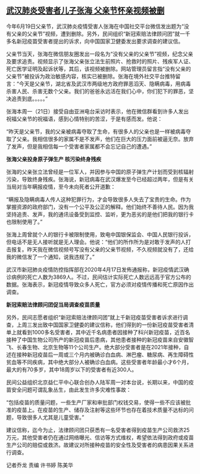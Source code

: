 <!--1655712024000-->
[武汉肺炎受害者儿子张海 父亲节怀亲视频被删](https://www.rfa.org/mandarin/yataibaodao/renquanfazhi/ql1-06202022035754.html)
------

<p dir="ltr"></p><p dir="ltr"><span>今年6月19日父亲节，武汉肺炎疫情受害人张海在中国社交平台微信发出题为“没有父亲的父亲节”视频，遭到删除。另外，民间组织“新冠索赔法律顾问团”就一千多名新冠疫苗受害者提出的诉求，向中国国家卫健委发出要求调查的建议信。</span></p><p dir="ltr"><span>父亲节当天，张海在微信朋友圈发出一段名为“没有父亲的父亲节”视频，纪念父亲及要求追责。视频显示了张海父亲张立法生前照片、抢救时的照片、残疾军人证、死亡医学证明及起诉状等，其后，该视频被删除。网站管理员留言指“没有父亲的父亲节”被投诉为政治敏感内容，核实已被删除。张海在境外社交平台推特留言：“今天是父亲节，湖北省及武汉市两级地方政府罪恶滔天、隐瞒病毒，用病毒杀害人民、杀害无数个父亲。我们的爸爸永远活在我们心中，你们犯下的罪恶，坚决追责到底。。。。。”</span></p><p dir="ltr"><span>张海本周一（21日）接受自由亚洲电台采访时表示，他在微信群看到许多人发出祝福父亲节的祝福语，感到心情特别的苦涩，于是有感而发。他说：</span></p><p dir="ltr"><span>“昨天是父亲节，我的父亲被病毒夺取了生命，有很多人的父亲也是一样被病毒夺取了父亲。我相信很多的家属不是不发声，他们在巨大的压力面前被逼无奈。放弃了发声，但是我相信每一个受害者家属都不会忘记自己的遭遇。”</span></p><p dir="ltr"><strong>张海父亲投身原子弹生产 核污染终身残疾</strong></p><p dir="ltr"><span>张海的父亲张立法曾经是一位军人，并因参与中国的原子弹生产计划而受到核辐射污染，导致终身残疾。张海说，新冠病毒在武汉爆发至今已经超过两年，但是有关当局对当年瞒报疫情，至今未向死者公开道歉：</span></p><p dir="ltr"><span>“瞒报及隐瞒病毒人传人这种犯罪行为，才会导致很多人失去了宝贵的生命。作为掌握资源的政府部门，没有一个公平及公正的解释。他们始终不善待人民。因为我坚持追责、发声，我的通讯设备受到监控、监听，更为恶劣的是他们把我的银行卡也限制使用了。”</span></p><p dir="ltr"><span>张海上周曾就个人的银行卡被限制使用，致电中国银保监会、中国人民银行投诉，但电话不是无人接听就是无人理会。他说：“他们的所作所为是对敢于发声的人打击报复。昨天我在微信视频号写没有父亲的父亲节视频，不久视频就没有了，还给我的微信发了一个通知，说我违规了。”</span></p><p dir="ltr"><span>武汉市新冠肺炎疫情防控指挥部在2020年4月17日发佈通报称，新冠疫情武汉确诊病例的死亡人数为3869人。不过，民间估计实际死亡人数远远高于官方公布的数据。张海表示，新冠疫情导致众多人死亡，官方必须对疫情传播和死亡原因作出调查。</span></p><p dir="ltr"><strong>新冠索赔法律顾问团促当局调查疫苗质量</strong></p><p dir="ltr"><span>另外，民间志愿者组织“新冠索赔法律顾问团”就上千新冠疫苗受害者诉求进行调查，上周三发出致中国国家卫健委的建议信称，他们得到的一份新冠疫苗受害者清单上就看到1000多名受害者，其中近千名病患者因接种了科兴新冠疫苗，近百名接种了中国生物公司所产的新冠疫苗后患病，其他患者接种的新冠疫苗来自安徽智飞、长春生物、北京生物等11个公司生产。绝大部分受害者是在2021年接种，自述在接种新冠疫苗后一周或三个月内被确诊白血病、淋巴瘤、糖尿病、再生障碍性贫血等不同疾病，其中绝大部分人被确诊白血病。这些受害者年龄最小才6个月，最大的有70多岁，其中18周岁以下的受害者有近300人。</span></p><p dir="ltr"><span>民间公益组织北京益仁平中心联合创办人陆军周一对本台说，长期以来，中国的疫苗安全问题可谓乱象丛生，由此发生许多灾难性事故：</span></p><p dir="ltr"><span>“包括疫苗的质量问题，一些生产厂家和审批部门权钱交易，使得一些不应该被批准的疫苗上。在疫苗的生产、储存及注射等这些环节也存在着技术质量不达标的问题，导致很多人尤其是儿童受害。”</span></p><p dir="ltr"><span>建议信称，迄今为止，法律顾问团只获悉有一名受害者得到疫苗生产公司救济25万元，其他受害者仍在通过网络曝光、信访等方式维权，希望依法得到政府或疫苗生产公司的赔偿或救济。故建议对所接种疫苗的安全性及受害者的病患因果关系进行调查。</span></p><p dir="ltr"><span></span></p><p dir="ltr"><span>记者乔龙 责编 许书婷 陈美华</span></p>
